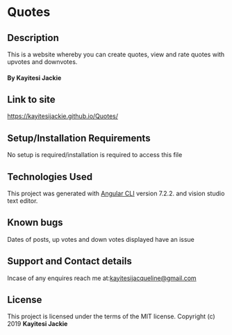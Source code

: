 # Quotes

## Description
This is a website whereby you can create quotes, view and rate quotes with upvotes and downvotes.

#### By **Kayitesi Jackie**

## Link to site
https://kayitesijackie.github.io/Quotes/

## Setup/Installation Requirements
No setup is required/installation is required to access this file

## Technologies Used
This project was generated with [Angular CLI](https://github.com/angular/angular-cli) version 7.2.2. and vision studio text editor.

## Known bugs
Dates of posts, up votes and down votes displayed have an issue

## Support and Contact details
Incase of any enquires reach me at:kayitesijacqueline@gmail.com

## License
This project is licensed under the terms of the MIT license. Copyright (c) 2019 **Kayitesi Jackie**
